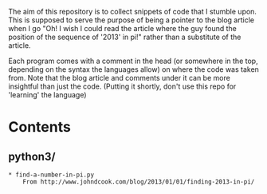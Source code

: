 The aim of this repository is to collect snippets of code that I stumble upon. This is supposed to serve the purpose of being a pointer to the blog article when I go "Oh! I wish I could read the article where the guy found the position of the sequence of '2013' in pi!" rather than a substitute of the article.

Each program comes with a comment in the head (or somewhere in the top, depending on the syntax the languages allow) on where the code was taken from. Note that the blog article and comments under it can be more insightful than just the code. (Putting it shortly, don't use this repo for 'learning' the language)

# Contents
## python3/
    * find-a-number-in-pi.py
        From http://www.johndcook.com/blog/2013/01/01/finding-2013-in-pi/
